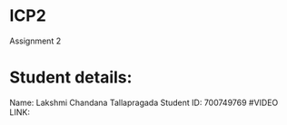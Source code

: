 # ICP2
Assignment 2
# Student details:
Name: Lakshmi Chandana Tallapragada
Student ID: 700749769
#VIDEO LINK:

